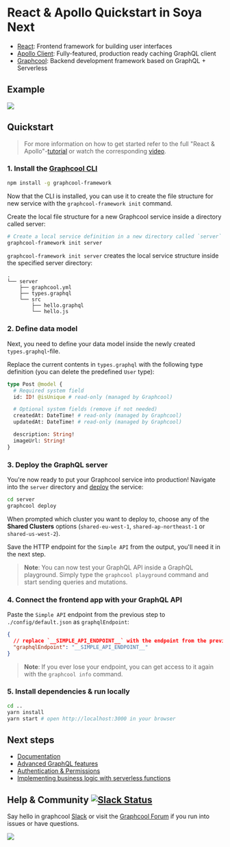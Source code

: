 # React & Apollo Quickstart in Soya Next

* [React](https://facebook.github.io/react/): Frontend framework for building user interfaces
* [Apollo Client](https://github.com/apollographql/apollo-client): Fully-featured, production ready caching GraphQL client
* [Graphcool](https://www.graph.cool): Backend development framework based on GraphQL + Serverless

## Example

![](http://imgur.com/3S6fUeI.gif)

## Quickstart

> For more information on how to get started refer to the full "React & Apollo"-[tutorial](https://www.graph.cool/docs/quickstart/frontend/react/apollo-tijghei9go/) or watch the corresponding [video](https://www.youtube.com/watch?v=OoPQl8hcIug).

### 1. Install the [Graphcool CLI](https://docs-next.graph.cool/reference/graphcool-cli/overview-zboghez5go)

```sh
npm install -g graphcool-framework
```

Now that the CLI is installed, you can use it to create the file structure for new service with the `graphcool-framework init` command.

Create the local file structure for a new Graphcool service inside a directory called server:

```sh
# Create a local service definition in a new directory called `server`
graphcool-framework init server
```

`graphcool-framework init server` creates the local service structure inside the specified server directory:

```
.
└── server
    ├── graphcool.yml
    ├── types.graphql
    └── src
        ├── hello.graphql
        └── hello.js
```

### 2. Define data model

Next, you need to define your data model inside the newly created `types.graphql`-file.

Replace the current contents in `types.graphql` with the following type definition (you can delete the predefined `User` type):

```graphql
type Post @model {
  # Required system field
  id: ID! @isUnique # read-only (managed by Graphcool)

  # Optional system fields (remove if not needed)
  createdAt: DateTime! # read-only (managed by Graphcool)
  updatedAt: DateTime! # read-only (managed by Graphcool)

  description: String!
  imageUrl: String!
}
```

### 3. Deploy the GraphQL server

You're now ready to put your Graphcool service into production! Navigate into the `server` directory and [deploy](https://docs-next.graph.cool/reference/graphcool-cli/commands-aiteerae6l#graphcool-deploy) the service:

```sh
cd server
graphcool deploy
```

When prompted which cluster you want to deploy to, choose any of the **Shared Clusters** options (`shared-eu-west-1`, `shared-ap-northeast-1` or `shared-us-west-2`).

Save the HTTP endpoint for the `Simple API` from the output, you'll need it in the next step.

> **Note**: You can now test your GraphQL API inside a GraphQL playground. Simply type the `graphcool playground` command and start sending queries and mutations.

### 4. Connect the frontend app with your GraphQL API

Paste the `Simple API` endpoint from the previous step to `./config/default.json` as `graphqlEndpoint`:

```json
{
  // replace `__SIMPLE_API_ENDPOINT__` with the endpoint from the previous step
  "graphqlEndpoint": "__SIMPLE_API_ENDPOINT__"
}
```

> **Note**: If you ever lose your endpoint, you can get access to it again with the `graphcool info` command.

### 5. Install dependencies & run locally

```sh
cd ..
yarn install
yarn start # open http://localhost:3000 in your browser
```

## Next steps

* [Documentation](https://www.graph.cool/docs)
* [Advanced GraphQL features](https://www.graph.cool/docs/tutorials/advanced-features-eath7duf7d/)
* [Authentication & Permissions](https://www.graph.cool/docs/reference/authorization/overview-iegoo0heez/)
* [Implementing business logic with serverless functions](https://www.graph.cool/docs/reference/functions/overview-boo6uteemo/)


## Help & Community [![Slack Status](https://slack.graph.cool/badge.svg)](https://slack.graph.cool)

Say hello in graphcool [Slack](http://slack.graph.cool/) or visit the [Graphcool Forum](https://www.graph.cool/forum) if you run into issues or have questions.

![](http://i.imgur.com/5RHR6Ku.png)


